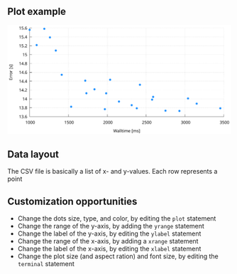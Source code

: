 ## Plot example
![scatter](pic/screenshot.png)

## Data layout

The CSV file is basically a list of x- and y-values.
Each row represents a point

## Customization opportunities

* Change the dots size, type, and color, by editing the `plot` statement
* Change the range of the y-axis, by adding the `yrange` statement
* Change the label of the y-axis, by editing the `ylabel` statement
* Change the range of the x-axis, by adding a `xrange` statement
* Change the label of the x-axis, by editing the `xlabel` statement
* Change the plot size (and aspect ration) and font size, by editing the `terminal` statement